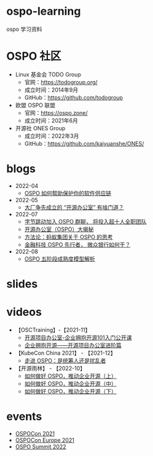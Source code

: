 # ospo-learning
ospo 学习资料

# OSPO 社区
- Linux 基金会 TODO Group
  - 官网：https://todogroup.org/
  - 成立时间：2014年9月
  - GitHub：https://github.com/todogroup
- 欧盟 OSPO 联盟
  - 官网：https://ospo.zone/
  - 成立时间：2021年6月
- 开源社 ONES Group
  - 成立时间：2022年3月
  - GitHub：https://github.com/kaiyuanshe/ONES/

# blogs
- 2022-04
  - [OSPO 如何帮助保护你的软件供应链](https://my.oschina.net/u/3727380/blog/5515799)
- 2022-05
  - [大厂争先成立的 “开源办公室” 有啥门道？](https://my.oschina.net/oscpyaqxylk/blog/5531190)
- 2022-07
  - [字节跳动加入 OSPO 群聊， 将投入超十人全职团队](https://my.oschina.net/oscpyaqxylk/blog/5553117)
  - [开源办公室（OSPO）大揭秘](https://my.oschina.net/oscpyaqxylk/blog/5553035)
  - [方法论：蚂蚁集团关于 OSPO 的思考](https://my.oschina.net/oscpyaqxylk/blog/5553121)
  - [金融科技 OSPO 先行者， 微众银行如何干？](https://my.oschina.net/oscpyaqxylk/blog/5553150)
- 2022-08
  - [OSPO 五阶段成熟度模型解析](https://my.oschina.net/u/5782644/blog/5560851)

 
# slides


# videos
- 【OSCTraining】-【2021-11】
  - [开源项目办公室-企业拥抱开源101入门公开课](https://www.bilibili.com/video/BV1qg411N7wX/)
  - [企业拥抱开源——开源项目办公室进阶篇](https://www.bilibili.com/video/BV1F34y1q7Sd/)
- 【KubeCon China 2021】 - 【2021-12】
  - [走进 OSPO：是统筹人还是扰乱者](https://www.bilibili.com/video/BV1V34y167vW/)
- 【开源雨林】 - 【2022-10】
  - [如何做好 OSPO，推动企业开源（上）](https://www.bilibili.com/video/BV1HR4y1R78L)
  - [如何做好 OSPO，推动企业开源（中）](https://www.bilibili.com/video/BV1ER4y1R7hL/)
  - [如何做好 OSPO，推动企业开源（下）](https://www.bilibili.com/video/BV1hG411j7tK/)

# events
- [OSPOCon 2021](https://events.linuxfoundation.org/archive/2021/ospocon/)
- [OSPOCon Europe 2021](https://events.linuxfoundation.org/archive/2021/ospocon-europe/)
- [OSPO Summit 2022](https://ospo.events/)


